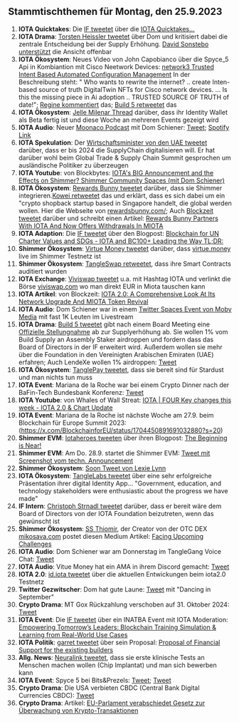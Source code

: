 ## Stammtischthemen für Montag, den 25.9.2023

1. **IOTA Quicktakes**: Die [IF tweetet](https://x.com/iota/status/1703725399673319822?s=20) über die [IOTA Quicktakes...]()
2. **IOTA Drama**: [Torsten Heissler tweetet](https://x.com/theissler/status/1703846055157072136?s=20) über Dom und kritisiert dabei die zentrale Entscheidung bei der Supply Erhöhung. [David Sonstebo unterstützt](https://x.com/DavidSonstebo/status/1703850069638652203?s=20) die Ansicht offenbar
3. **IOTA Ökosystem**: Neues Video von John Capobianco über die Spyce_5 Api in Kombiantion mit Cisco Neetwork Devices: [network3 Trusted Intent Based Automated Configuration Management](https://youtu.be/_ZAQyQyuUn4?si=SzLnz83hilvdwaep) In der Beschreibung steht: " Who wants to rewrite the internet? .. create Inten-based source of truth DigitalTwin NFTs for Cisco network devices. ... Is this the missing piece in Ai adoption .. TRUSTED SOURCE OF TRUTH of date!"; [Regine kommentiert](https://x.com/Energine/status/1704025979587371387?s=20) das; [Build 5 retweetet](https://x.com/build5tech/status/1702420578358165685?s=20) das
4. **IOTA Ökosystem**: [Jelle Milenar Thread](https://x.com/JelleFm/status/1704041131615383878?s=20) darüber, dass ihr Identity Wallet als Beta fertig ist und diese Woche an mehreren Events gezeigt wird
5. **IOTA Audio**: Neuer [Moonaco Podcast](https://x.com/MoonacoPodcast) mit Dom Schiener: [Tweet](https://x.com/MoonacoPodcast/status/1703814265767956808?s=20); [Spotify Link](https://spotify.link/qkI25S8ncDb)
6. **IOTA Spekulation**: Der [Wirtschaftsminister von den UAE tweetet](https://x.com/ThaniAlZeyoudi/status/1704051108421775853?s=20) darüber, dass er bis 2024 die SupplyChain digitalisieren will. Er hat darüber wohl beim Global Trade & Supply Chain Summit gesprochen um ausländische Politiker zu überzeugen
7. **IOTA Youtube**: von Blockbytes: [IOTA's BIG Announcement and the Effects on Shimmer? Shimmer Community Spaces (mit Dom Schiener)](https://www.youtube.com/watch?v=2TGF0CNH_g0)
8. **IOTA Ökosystem**: [Rewards Bunny tweetet](https://x.com/rewardsbunny/status/1704106318141988939?s=20) darüber, dass sie Shimmer integrieren.[Kowei retweetet](https://x.com/kowei1995/status/1704107354483216412?s=20) das und erklärt, dass es sich dabei um ein "crypto shopback startup based in Singapore handelt, die global werden wollen. Hier die Webseite von [rewardsbunny.com/](https://rewardsbunny.com/); Auch [Blockzeit tweetet](https://x.com/BlockzeitE/status/1704126444899897698?s=20) darüber und schreibt einen Artikel: [Rewards Bunny Partners With IOTA And Now Offers Withdrawals In MIOTA](https://blockzeit.com/rewards-bunny-partners-with-iota-and-now-offers-withdrawals-in-miota/)
9. **IOTA Adaption**: Die [IF tweetet](https://x.com/iota/status/1704118150571160045?s=20) über den Blogpost: [Blockchain for UN Charter Values and SDGs - IOTA and BC100+ Leading the Way TL;DR:](https://blog.iota.org/blockchain-un-charter-values-sdgs/)
10. **Shimmer Ökosystem**: [Virtue Money tweetet](https://x.com/Virtue_Money/status/1703780697133941144?s=20) darüber, dass [virtue.money](https://virtue.money/) live im Shimmer Testnetz ist
11. **Shimmer Ökosystem**: [TangleSwap retweetet](https://x.com/zokyo_io/status/1703794353247014930?s=20), dass ihre Smart Contracts auditiert wurden
12. **IOTA Exchange**: [Viviswap tweetet](https://x.com/viviswapcom/status/1704134122439127234?s=20) u.a. mit Hashtag IOTA und verlinkt die Börse [viviswap.com](https://www.viviswap.com/) wo man direkt EUR in Miota tauschen kann
13. **IOTA Artikel**: von Blockzeit: [IOTA 2.0: A Comprehensive Look At Its Network Upgrade And MIOTA Token Revival](https://blockzeit.com/iota-2-0-a-comprehensive-look-at-its-network-upgrade-and-miota-revival/)
14. **IOTA Audio**: Dom Schiener war in einem [Twitter Spaces Event von Moby Media](https://x.com/mobymedia/status/1703951137542484119?s=20) mit fast 1K Leuten im Livestream
15. **IOTA Drama**: [Build 5 tweetet](https://x.com/build5tech/status/1704227579694383126?s=20) gibt nach einem Board Meeting eine [Offizielle Stellungnahme](https://github.com/build-5/association/blob/main/board%20meetings/20230919.md) ab zur Supplyerhöhung ab. Sie wollen 1% vom Build Supply an Assembly Staker airdroppen und fordern dass das Board of Directors in der IF erweitert wird. Außerdem wollen sie mehr über die Foundation in den Vereinigten Arabischen Emiraten (UAE) erfahren; Auch LendeXe wollen 1% airdroppen: [Tweet](https://x.com/LendeXeFinance/status/1704264053671989269?s=20)
16. **IOTA Ökosystem**: [TanglePay tweetet](https://x.com/tanglepaycom/status/1704316909871845540?s=20), dass sie bereit sind für Stardust und man nichts tun muss
17. **IOTA Event**: Mariana de la Roche war bei einem Crypto Dinner nach der BaFin-Tech Bundesbank Konferenz: [Tweet](https://x.com/Marianadlrw/status/1704384360802394155?s=20)
18. **IOTA Youtube**: von Whales of Wall Streat: [IOTA | FOUR Key changes this week - IOTA 2.0 & Chart Update](https://www.youtube.com/watch?v=NAHYfEgeivs)
19. **IOTA Event**: Mariana de la Roche ist nächste Woche am 27.9. beim Blockchain für Europe Summit 2023: (https://x.com/BlockchainforEU/status/1704450891691032880?s=20)
20. **Shimmer EVM**: [Iotaheroes tweeten](https://x.com/IotaHeroes/status/1704486819365298391?s=20) über ihren Blogpost: [The Beginning is Near!](https://www.iotaheroes.com/blog/iotaheroes-await)
21. **Shimmer EVM**: Am Do. 28.9. startet die Shimmer EVM: [Tweet mit Screenshot vom techn. Announcement](https://x.com/GM__INV/status/1704494108637647264?s=20)
22. **Shimmer Ökosystem**: [Soon Tweet von Lexie Lynn](https://x.com/lexienft/status/1704516813105602848?s=20)
23. **IOTA Ökosystem**: [TangleLabs tweetet](https://x.com/Tangle_Labs/status/1704592234035708399?s=20) über eine sehr erfolgreiche Präsentation ihrer digital Identity App... "Government, education, and technology stakeholders were enthusiastic about the progress we have made"
24. **IF Intern**: [Christoph Strnadl tweetet](https://x.com/archimate/status/1704582924882919492?s=20) darüber, dass er bereit wäre dem Board of Directors von der IOTA Foundation beizutreten, wenn das gewünscht ist
25. **Shimmer Ökosystem**: [SS Thiomir](https://x.com/tihomir619/status/1704523550952943734?s=20), der Creator von der OTC DEX [mikosava.com](https://mikosava.com/) postet diesen Medium Artikel: [Facing Upcoming Challenges](https://medium.com/@mikosava/facing-upcoming-challenges-72e1d0d70bc4)
26. **IOTA Audio**: Dom Schiener war am Donnerstag im TangleGang Voice Chat: [Tweet](https://x.com/GangTangleTalk/status/1704747428857983095?s=20)
27. **IOTA Audio**: Vitue Money hat ein AMA in ihrem Discord gemacht: [Tweet](https://x.com/Virtue_Money/status/1703802469355028786?s=20)
28. **IOTA 2.0**: [id.iota tweetet](https://x.com/id_iota/status/1704752396386341029?s=20) über die aktuellen Entwickungen beim iota2.0 Testnetz
29. **Twitter Gezwitscher**: Dom hat gute Laune: [Tweet](https://x.com/DomSchiener/status/1704755024486699379?s=20) mit "Dancing in September"
30. **Crypto Drama**: MT Gox Rückzahlung verschoben auf 31. Oktober 2024: [Tweet](https://x.com/TheRobynHD/status/1704757719708700906?s=20)
31. **IOTA Event**: Die [IF tweetet](https://x.com/iota/status/1704780751168774613?s=20) über ein INATBA Event mit IOTA Moderation: [Empowering Tomorrow’s Leaders: Blockchain Training Simulation & Learning from Real-World Use Cases](https://inatba.org/events/empowering-tomorrows-leaders/)
32. **IOTA Politik**: [garret tweetet](https://x.com/GarrettBullish/status/1704780303712334154?s=20) über sein Proposal: [Proposal of Financial Support for the existing builders](https://govern.iota.org/t/discussion-proposal-to-financially-empower-existing-builders-for-a-flourishing-iota-ecosystem/1669)
33. **Allg. News**: [Neuralink tweetet](https://x.com/neuralink/status/1704189132530974954?s=20), dass sie erste klinische Tests an Menschen machen wollen (Chip Implantat) und man sich bewerben kann
34. **IOTA Event**: Spyce 5 bei Bits&Prezels: [Tweet](https://x.com/Energine/status/1704781227398488331?s=20); [Tweet](https://x.com/HolgerKoether/status/1704786984906969596?s=20)
35. **Crypto Drama**: Die USA verbieten CBDC (Central Bank Digital Currencies CBDC): [Tweet](https://x.com/BTC_Archive/status/1704788347485360258?s=20)
36. **Crypto Drama**: Artikel: [EU-Parlament verabschiedet Gesetz zur Überwachung von Krypto-Transaktionen](https://www.blocktrainer.de/eu-parlament-dac8/)
